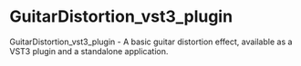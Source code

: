 # GuitarDistortion_vst3_plugin
GuitarDistortion_vst3_plugin - A basic guitar distortion effect, available as a VST3 plugin and a standalone application.

